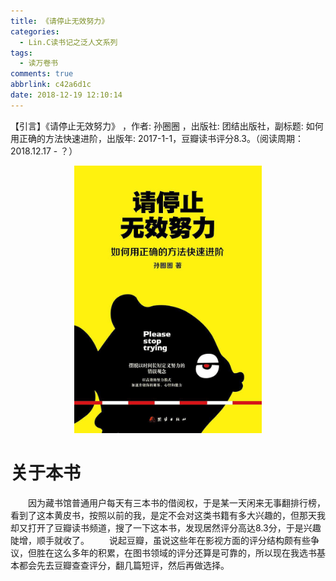 ```yaml
---
title: 《请停止无效努力》
categories:
  - Lin.C读书记之泛人文系列
tags:
  - 读万卷书
comments: true
abbrlink: c42a6d1c
date: 2018-12-19 12:10:14
---
```

【引言】《请停止无效努力》 ，作者: 孙圈圈 ，出版社: 团结出版社，副标题: 如何用正确的方法快速进阶，出版年: 2017-1-1，豆瓣读书评分8.3。（阅读周期： 2018.12.17 - ？）
<div align=center><img src="https://github.com/ttfisher/images/raw/master/2018/2018-12-19-01.jpg" width="300"/></div>
<!-- more -->

# 关于本书
&emsp;&emsp;因为藏书馆普通用户每天有三本书的借阅权，于是某一天闲来无事翻排行榜，看到了这本黄皮书，按照以前的我，是定不会对这类书籍有多大兴趣的，但那天我却又打开了豆瓣读书频道，搜了一下这本书，发现居然评分高达8.3分，于是兴趣陡增，顺手就收了。
&emsp;&emsp;说起豆瓣，虽说这些年在影视方面的评分结构颇有些争议，但胜在这么多年的积累，在图书领域的评分还算是可靠的，所以现在我选书基本都会先去豆瓣查查评分，翻几篇短评，然后再做选择。
